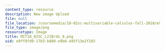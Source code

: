 ```yaml
---
content_type: resource
description: New image Upload
file: null
file_location: /coursemedia/18-02sc-multivariable-calculus-fall-2010/e9ff8fd017b3b880e9b8d45f13e2f283_MIT18_02SC_L21Brds_8.png
file_type: image/png
resourcetype: Image
title: MIT18_02SC_L21Brds_8.png
uid: e9ff8fd0-17b3-b880-e9b8-d45f13e2f283
---
```

